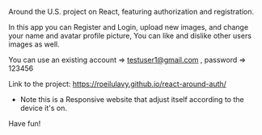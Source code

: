 Around the U.S. project on React, featuring authorization and registration.

In this app you can Register and Login, upload new images, and change your name and avatar profile picture,
You can like and dislike other users images as well.

You can use an existing account => testuser1@gmail.com , password => 123456

Link to the project: https://roeilulavy.github.io/react-around-auth/

* Note this is a Responsive website that adjust itself according to the device it's on.

Have fun!
